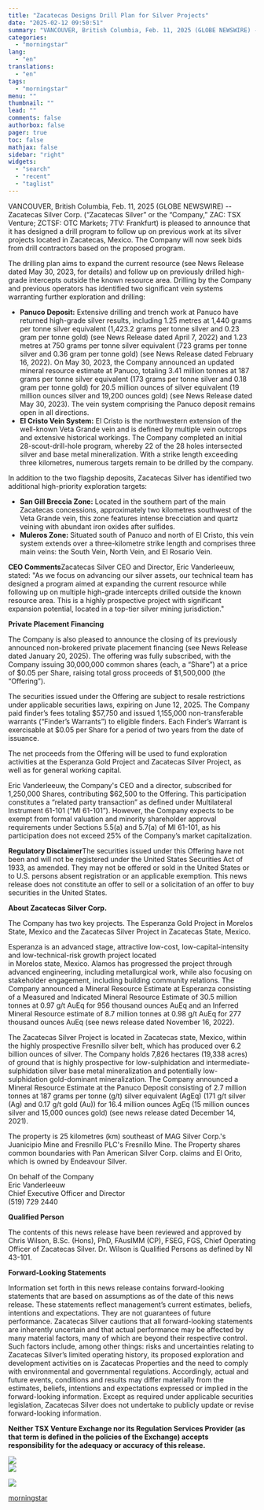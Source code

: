 ```yaml
---
title: "Zacatecas Designs Drill Plan for Silver Projects"
date: "2025-02-12 09:50:51"
summary: "VANCOUVER, British Columbia, Feb. 11, 2025 (GLOBE NEWSWIRE) -- Zacatecas Silver Corp. (“Zacatecas Silver” or the “Company,” ZAC: TSX Venture; ZCTSF: OTC Markets; 7TV: Frankfurt) is pleased to announce that it has designed a drill program to follow up on previous work at its silver projects located in Zacatecas, Mexico...."
categories:
  - "morningstar"
lang:
  - "en"
translations:
  - "en"
tags:
  - "morningstar"
menu: ""
thumbnail: ""
lead: ""
comments: false
authorbox: false
pager: true
toc: false
mathjax: false
sidebar: "right"
widgets:
  - "search"
  - "recent"
  - "taglist"
---
```


VANCOUVER, British Columbia, Feb. 11, 2025 (GLOBE NEWSWIRE) -- Zacatecas Silver Corp. (“Zacatecas Silver” or the “Company,” ZAC: TSX Venture; ZCTSF: OTC Markets; 7TV: Frankfurt) is pleased to announce that it has designed a drill program to follow up on previous work at its silver projects located in Zacatecas, Mexico. The Company will now seek bids from drill contractors based on the proposed program.

The drilling plan aims to expand the current resource (see News Release dated May 30, 2023, for details) and follow up on previously drilled high-grade intercepts outside the known resource area. Drilling by the Company and previous operators has identified two significant vein systems warranting further exploration and drilling:

* **Panuco Deposit:** Extensive drilling and trench work at Panuco have returned high-grade silver results, including 1.25 metres at 1,440 grams per tonne silver equivalent (1,423.2 grams per tonne silver and 0.23 gram per tonne gold) (see News Release dated April 7, 2022) and 1.23 metres at 750 grams per tonne silver equivalent (723 grams per tonne silver and 0.36 gram per tonne gold) (see News Release dated February 16, 2022). On May 30, 2023, the Company announced an updated mineral resource estimate at Panuco, totaling 3.41 million tonnes at 187 grams per tonne silver equivalent (173 grams per tonne silver and 0.18 gram per tonne gold) for 20.5 million ounces of silver equivalent (19 million ounces silver and 19,200 ounces gold) (see News Release dated May 30, 2023). The vein system comprising the Panuco deposit remains open in all directions.
* **El Cristo Vein System:** El Cristo is the northwestern extension of the well-known Veta Grande vein and is defined by multiple vein outcrops and extensive historical workings. The Company completed an initial 28-scout-drill-hole program, whereby 22 of the 28 holes intersected silver and base metal mineralization. With a strike length exceeding three kilometres, numerous targets remain to be drilled by the company.

In addition to the two flagship deposits, Zacatecas Silver has identified two additional high-priority exploration targets:

* **San Gill Breccia Zone:** Located in the southern part of the main Zacatecas concessions, approximately two kilometres southwest of the Veta Grande vein, this zone features intense brecciation and quartz veining with abundant iron oxides after sulfides.
* **Muleros Zone:** Situated south of Panuco and north of El Cristo, this vein system extends over a three-kilometre strike length and comprises three main veins: the South Vein, North Vein, and El Rosario Vein.

**CEO Comments**Zacatecas Silver CEO and Director, Eric Vanderleeuw, stated: "As we focus on advancing our silver assets, our technical team has designed a program aimed at expanding the current resource while following up on multiple high-grade intercepts drilled outside the known resource area. This is a highly prospective project with significant expansion potential, located in a top-tier silver mining jurisdiction."

**Private Placement Financing**

The Company is also pleased to announce the closing of its previously announced non-brokered private placement financing (see News Release dated January 20, 2025). The offering was fully subscribed, with the Company issuing 30,000,000 common shares (each, a “Share”) at a price of $0.05 per Share, raising total gross proceeds of $1,500,000 (the “Offering”).

The securities issued under the Offering are subject to resale restrictions under applicable securities laws, expiring on June 12, 2025. The Company paid finder’s fees totaling $57,750 and issued 1,155,000 non-transferable warrants (“Finder’s Warrants”) to eligible finders. Each Finder’s Warrant is exercisable at $0.05 per Share for a period of two years from the date of issuance.

The net proceeds from the Offering will be used to fund exploration activities at the Esperanza Gold Project and Zacatecas Silver Project, as well as for general working capital.

Eric Vanderleeuw, the Company's CEO and a director, subscribed for 1,250,000 Shares, contributing $62,500 to the Offering. This participation constitutes a “related party transaction” as defined under Multilateral Instrument 61-101 (“MI 61-101”). However, the Company expects to be exempt from formal valuation and minority shareholder approval requirements under Sections 5.5(a) and 5.7(a) of MI 61-101, as his participation does not exceed 25% of the Company’s market capitalization.

**Regulatory Disclaimer**The securities issued under this Offering have not been and will not be registered under the United States Securities Act of 1933, as amended. They may not be offered or sold in the United States or to U.S. persons absent registration or an applicable exemption. This news release does not constitute an offer to sell or a solicitation of an offer to buy securities in the United States.

**About Zacatecas Silver Corp.** 

The Company has two key projects. The Esperanza Gold Project in Morelos State, Mexico and the Zacatecas Silver Project in Zacatecas State, Mexico.

Esperanza is an advanced stage, attractive low-cost, low-capital-intensity and low-technical-risk growth project located in Morelos state, Mexico. Alamos has progressed the project through advanced engineering, including metallurgical work, while also focusing on stakeholder engagement, including building community relations. The Company announced a Mineral Resource Estimate at Esperanza consisting of a Measured and Indicated Mineral Resource Estimate of 30.5 million tonnes at 0.97 g/t AuEq for 956 thousand ounces AuEq and an Inferred Mineral Resource estimate of 8.7 million tonnes at 0.98 g/t AuEq for 277 thousand ounces AuEq (see news release dated November 16, 2022).

The Zacatecas Silver Project is located in Zacatecas state, Mexico, within the highly prospective Fresnillo silver belt, which has produced over 6.2 billion ounces of silver. The Company holds 7,826 hectares (19,338 acres) of ground that is highly prospective for low-sulphidation and intermediate-sulphidation silver base metal mineralization and potentially low-sulphidation gold-dominant mineralization. The Company announced a Mineral Resource Estimate at the Panuco Deposit consisting of 2.7 million tonnes at 187 grams per tonne (g/t) silver equivalent (AgEq) (171 g/t silver (Ag) and 0.17 g/t gold (Au)) for 16.4 million ounces AgEq (15 million ounces silver and 15,000 ounces gold) (see news release dated December 14, 2021).

The property is 25 kilometres (km) southeast of MAG Silver Corp.'s Juanicipio Mine and Fresnillo PLC's Fresnillo Mine. The Property shares common boundaries with Pan American Silver Corp. claims and El Orito, which is owned by Endeavour Silver.

On behalf of the Company  
Eric Vanderleeuw  
Chief Executive Officer and Director  
(519) 729 2440

**Qualified Person**

The contents of this news release have been reviewed and approved by Chris Wilson, B.Sc. (Hons), PhD, FAusIMM (CP), FSEG, FGS, Chief Operating Officer of Zacatecas Silver. Dr. Wilson is Qualified Persons as defined by NI 43-101.

**Forward-Looking Statements**

Information set forth in this news release contains forward-looking statements that are based on assumptions as of the date of this news release. These statements reflect management’s current estimates, beliefs, intentions and expectations. They are not guarantees of future performance. Zacatecas Silver cautions that all forward-looking statements are inherently uncertain and that actual performance may be affected by many material factors, many of which are beyond their respective control. Such factors include, among other things: risks and uncertainties relating to Zacatecas Silver’s limited operating history, its proposed exploration and development activities on is Zacatecas Properties and the need to comply with environmental and governmental regulations. Accordingly, actual and future events, conditions and results may differ materially from the estimates, beliefs, intentions and expectations expressed or implied in the forward-looking information. Except as required under applicable securities legislation, Zacatecas Silver does not undertake to publicly update or revise forward-looking information.

**Neither TSX Venture Exchange nor its Regulation Services Provider (as that term is defined in the policies of the Exchange) accepts responsibility for the adequacy or accuracy of this release.**

 ![](https://www.globenewswire.com/newsroom/ti?nf=OTM1Njk5MSM2NzQ3MDg1IzIyNTA0ODE=)   
 ![](https://ml.globenewswire.com/media/YWY3MmEwNDAtMzAyMi00NzQxLWI1MzEtNjI3NGZkNGM3MDkzLTEyNjIwMzQ=/tiny/Zacatecas-Silver-Corp-.png)

 [![](https://ml.globenewswire.com/media/e6629249-491e-4ccd-8d8f-d87743412e97/small/zacatecas-logo-jpg.jpg)](https://www.globenewswire.com/NewsRoom/AttachmentNg/e6629249-491e-4ccd-8d8f-d87743412e97)

[morningstar](https://www.morningstar.com/news/globe-newswire/9356991/zacatecas-designs-drill-plan-for-silver-projects)
